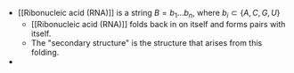 - [[Ribonucleic acid (RNA)]] is a string $B = b_1 \dots b_n$, where $b_i \subset \{A,C,G,U\}$
	- [[Ribonucleic acid (RNA)]] folds back in on itself and forms pairs with itself.
	- The "secondary structure" is the structure that arises from this folding.
-